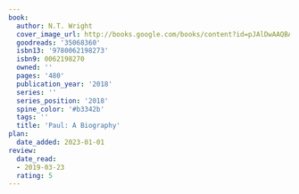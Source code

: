 ```yaml
---
book:
  author: N.T. Wright
  cover_image_url: http://books.google.com/books/content?id=pJAlDwAAQBAJ&printsec=frontcover&img=1&zoom=1&edge=curl&source=gbs_api
  goodreads: '35068360'
  isbn13: '9780062198273'
  isbn9: 0062198270
  owned: ''
  pages: '480'
  publication_year: '2018'
  series: ''
  series_position: '2018'
  spine_color: '#b3342b'
  tags: ''
  title: 'Paul: A Biography'
plan:
  date_added: 2023-01-01
review:
  date_read:
  - 2019-03-23
  rating: 5
---
```

